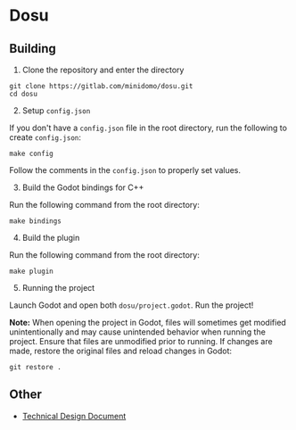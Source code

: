 # Dosu

## Building

1. Clone the repository and enter the directory

```
git clone https://gitlab.com/minidomo/dosu.git
cd dosu
```

2. Setup `config.json`

If you don't have a `config.json` file in the root directory, run the following to create `config.json`:

```
make config
```

Follow the comments in the `config.json` to properly set values.


3. Build the Godot bindings for C++ 

Run the following command from the root directory:

```
make bindings
```

4. Build the plugin

Run the following command from the root directory:

```
make plugin
```

5. Running the project

Launch Godot and open both `dosu/project.godot`. Run the project!

**Note:** When opening the project in Godot, files will sometimes get modified unintentionally and may cause unintended behavior when running the project. Ensure that files are unmodified prior to running. If changes are made, restore the original files and reload changes in Godot:

```
git restore .
```

## Other

- [Technical Design Document](pdf/cs354r-final-project-tech-doc.pdf)
